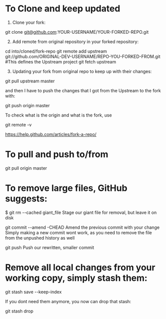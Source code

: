 # To Clone and keep updated 

1. Clone your fork:

git clone git@github.com:YOUR-USERNAME/YOUR-FORKED-REPO.git

2. Add remote from original repository in your forked repository:

cd into/cloned/fork-repo
git remote add upstream git://github.com/ORIGINAL-DEV-USERNAME/REPO-YOU-FORKED-FROM.git #This defines the Upstream project
git fetch upstream

3. Updating your fork from original repo to keep up with their changes:

git pull upstream master

and then I have to push the changes that I got from the Upstream to the fork with:

git push origin master 

To check what is the origin and what is the fork, use 

git remote -v


https://help.github.com/articles/fork-a-repo/

# To pull and push to/from

git pull origin master



# To remove large files, GitHub suggests:

$ git rm --cached giant_file  Stage our giant file for removal, but leave it on disk

git commit --amend -CHEAD
Amend the previous commit with your change Simply making a new commit wont work, as you need to remove the file from the unpushed history as well

git push Push our rewritten, smaller commit


# Remove all local changes from your working copy, simply stash them:

git stash save --keep-index

If you dont need them anymore, you now can drop that stash:

git stash drop


